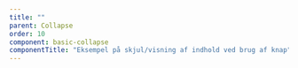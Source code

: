 ```yaml
---
title: ""
parent: Collapse
order: 10
component: basic-collapse
componentTitle: "Eksempel på skjul/visning af indhold ved brug af knap"
---
```

